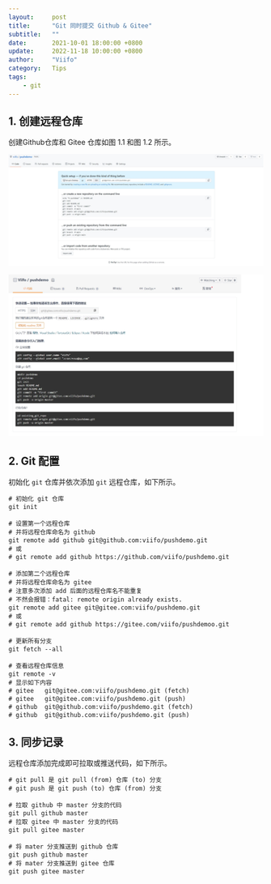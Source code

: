 ```yaml
---
layout:     post
title:      "Git 同时提交 Github & Gitee"
subtitle:   ""
date:       2021-10-01 18:00:00 +0800
update:     2022-11-18 10:00:00 +0800
author:     "Viifo"
category:   Tips
tags:
    - git
---
```



## 1. 创建远程仓库

创建Github仓库和 Gitee 仓库如图 1.1 和图 1.2 所示。

![图 1.1](/resource/images/tips/git/push2repo_1_1.jpg)

![图 1.2](/resource/images/tips/git/push2repo_1_2.jpg)



## 2. Git 配置

初始化 `git` 仓库并依次添加 `git` 远程仓库，如下所示。

```shell
# 初始化 git 仓库
git init

# 设置第一个远程仓库
# 并将远程仓库命名为 github
git remote add github git@github.com:viifo/pushdemo.git
# 或
# git remote add github https://github.com/viifo/pushdemo.git

# 添加第二个远程仓库
# 并将远程仓库命名为 gitee
# 注意多次添加 add 后面的远程仓库名不能重复
# 不然会报错：fatal: remote origin already exists.
git remote add gitee git@gitee.com:viifo/pushdemo.git
# 或
# git remote add github https://gitee.com/viifo/pushdemoo.git

# 更新所有分支
git fetch --all

# 查看远程仓库信息
git remote -v
# 显示如下内容
# gitee   git@gitee.com:viifo/pushdemo.git (fetch)
# gitee   git@gitee.com:viifo/pushdemo.git (push)
# github  git@github.com:viifo/pushdemo.git (fetch)
# github  git@github.com:viifo/pushdemo.git (push)
```



## 3. 同步记录

远程仓库添加完成即可拉取或推送代码，如下所示。

```shell
# git pull 是 git pull (from) 仓库 (to) 分支
# git push 是 git push (to) 仓库 (from) 分支

# 拉取 github 中 master 分支的代码
git pull github master
# 拉取 gitee 中 master 分支的代码
git pull gitee master

# 将 mater 分支推送到 github 仓库
git push github master
# 将 mater 分支推送到 gitee 仓库
git push gitee master
```

